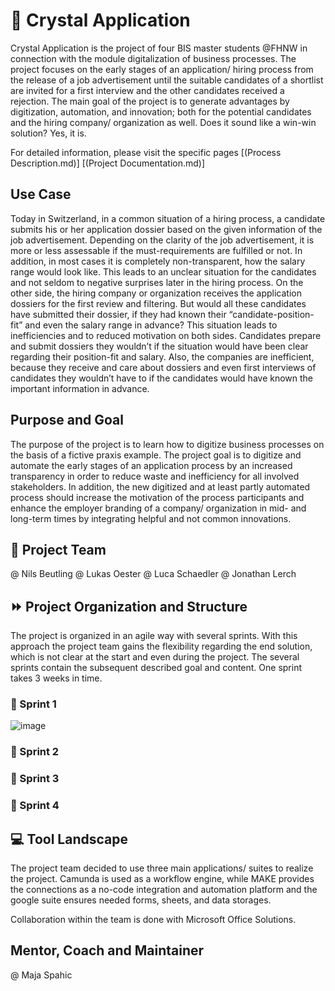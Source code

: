 # 💠 Crystal Application 
Crystal Application is the project of four BIS master students @FHNW in connection with the module digitalization of business processes. 
The project focuses on the early stages of an application/ hiring process from the release of a job advertisement until the suitable candidates of a shortlist are invited for a first interview and the other candidates received a rejection. The main goal of the project is to generate advantages by digitization, automation, and innovation; both for the potential candidates and the hiring company/ organization as well. Does it sound like a win-win solution? Yes, it is.

For detailed information, please visit the specific pages
[(Process Description.md)]
[(Project Documentation.md)]

## Use Case
Today in Switzerland, in a common situation of a hiring process, a candidate submits his or her application dossier based on the given information of the job advertisement. Depending on the clarity of the job advertisement, it is more or less assessable if the must-requirements are fulfilled or not. In addition, in most cases it is completely non-transparent, how the salary range would look like. This leads to an unclear situation for the candidates and not seldom to negative surprises later in the hiring process. On the other side, the hiring company or organization receives the application dossiers for the first review and filtering. But would all these candidates have submitted their dossier, if they had known their “candidate-position-fit” and even the salary range in advance? This situation leads to inefficiencies and to reduced motivation on both sides. Candidates prepare and submit dossiers they wouldn’t if the situation would have been clear regarding their position-fit and salary. Also, the companies are inefficient, because they receive and care about dossiers and even first interviews of candidates they wouldn’t have to if the candidates would have known the important information in advance.

## Purpose and Goal
The purpose of the project is to learn how to digitize business processes on the basis of a fictive praxis example. 
The project goal is to digitize and automate the early stages of an application process by an increased transparency in order to reduce waste and inefficiency for all involved stakeholders. In addition, the new digitized and at least partly automated process should increase the motivation of the process participants and enhance the employer branding of a company/ organization in mid- and long-term times by integrating helpful and not common innovations.


## :peach: Project Team 
@ Nils Beutling
@ Lukas Oester
@ Luca Schaedler
@ Jonathan Lerch
 
## :fast_forward: Project Organization and Structure 
The project is organized in an agile way with several sprints. With this approach the project team gains the flexibility regarding the end solution, which is not clear at the start and even during the project. The several sprints contain the subsequent described goal and content. One sprint takes 3 weeks in time.

### :running: Sprint 1 
![image](https://user-images.githubusercontent.com/105595416/233784724-ee7cb3e3-bc1a-4b55-8556-ef1429e24d21.png)

### :running: Sprint 2 

### :running: Sprint 3 

### :running: Sprint 4 

## 💻 Tool Landscape
The project team decided to use three main applications/ suites to realize the project. Camunda is used as a workflow engine, while MAKE provides the connections as a no-code integration and automation platform and the google suite ensures needed forms, sheets, and data storages.

Collaboration within the team is done with Microsoft Office Solutions.

## Mentor, Coach and Maintainer 
@ Maja Spahic




